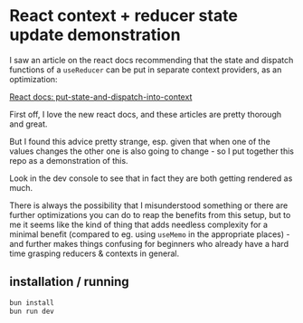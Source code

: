 # React context + reducer state update demonstration

I saw an article on the react docs recommending that the state and dispatch functions of a
`useReducer` can be put in separate context providers, as an optimization:

[React docs: put-state-and-dispatch-into-context](https://react.dev/learn/scaling-up-with-reducer-and-context#step-2-put-state-and-dispatch-into-context)

First off, I love the new react docs, and these articles are pretty thorough and great.

But I found this advice pretty strange, esp. given that when one of the values changes
the other one is also going to change - so I put together this repo as a demonstration of this.

Look in the dev console to see that in fact they are both getting rendered as much.

There is always the possibility that I misunderstood something or there are further optimizations
you can do to reap the benefits from this setup, but to me it seems like the kind of thing
that adds needless complexity for a minimal benefit (compared to eg. using `useMemo` in the
appropriate places) - and further makes things confusing for beginners who already have a
hard time grasping reducers & contexts in general.

## installation / running

```sh
bun install
bun run dev
```
